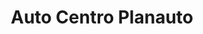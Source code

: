 ---
title: "Auto Centro Planauto"
url: /castello-de-la-plana/auto-centro-planauto/
shop: reparación de automóviles
---